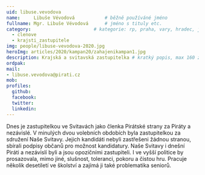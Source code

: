 ```yaml
---
uid: libuse.vevodova
name:     Libuše Vévodová      		# běžně používáné jméno
fullname: Mgr. Libuše Vévodová		# jméno s tituly etc.
category:                 		# kategorie: rp, praha, vary, hradec, jmk, senat
  - clenove
  - krajsti_zastupitele
img: people/libuse-vevodova-2020.jpg
heroImg: articles/2020/kampan20/zahajenikampan1.jpg
description: Krajská a svitavská zastupitelka # kratký popis, max 160 znaků
ordpak:
mail:
- libuse.vevodova@pirati.cz
mob:
profiles:
  github:
  facebook:
  twitter:
  linkedin:
---
```

Dnes je zastupitelkou ve Svitavách jako členka Pirátské strany za Piráty a nezávislé. V minulých dvou volebních obdobích byla zastupitelkou za sdružení Naše Svitavy. Jejich kandidáti nebyli zastřešeni žádnou stranou, sbírali podpisy občanů pro možnost kandidatury. Naše Svitavy i dnešní Piráti a nezávislí byli a jsou opozičními zastupiteli. I ve vyšší politice by prosazovala, mimo jiné, slušnost, toleranci, pokoru a čistou hru. Pracuje několik desetiletí ve školství a zajímá ji také problematika seniorů.
